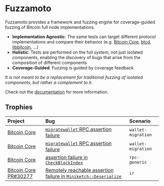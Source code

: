 # Fuzzamoto

Fuzzamoto provides a framework and fuzzing engine for coverage-guided fuzzing
of Bitcoin full node implementations.

* **Implementation Agnostic**: The same tests can target different protocol
  implementations and compare their behavior (e.g. [Bitcoin
  Core](https://github.com/bitcoin/bitcoin),
  [btcd](https://github.com/btcsuite/btcd),
  [libbitcoin](https://github.com/libbitcoin/libbitcoin), ...)
* **Holistic**: Tests are performed on the full system, not just isolated
  components, enabling the discovery of bugs that arise from the composition of
  different components
* **Coverage-Guided**: Fuzzing is guided by coverage feedback

*It is not meant to be a replacement for traditional fuzzing of isolated
components, but rather a complement to it.*

Check out the [documentation](./doc/src/README.md) for more information.

## Trophies

| Project                                                                | Bug                                                                   | Scenario           |
| :--------------------------------------------------------------------- | :-------------------------------------------------------------------- | :----------------- |
| [Bitcoin Core](https://github.com/bitcoin/bitcoin) | [`migratewallet` RPC assertion failure](https://github.com/bitcoin/bitcoin/issues/32111) | `wallet-migration` |
| [Bitcoin Core](https://github.com/bitcoin/bitcoin) | [`migratewallet` RPC assertion failure](https://github.com/bitcoin/bitcoin/issues/32112) | `wallet-migration` |
| [Bitcoin Core](https://github.com/bitcoin/bitcoin) | [assertion failure in `CheckBlockIndex`](https://github.com/bitcoin/bitcoin/issues/32173) | `rpc-generic` |
| [Bitcoin Core PR#30277](https://github.com/bitcoin/bitcoin/pull/30277) | [Remotely reachable assertion failure in `Miniketch::Deserialize`](https://github.com/bitcoin/bitcoin/pull/30277#issuecomment-2992101654) | `ir` |
